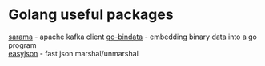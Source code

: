 # Golang useful packages

[sarama](https://github.com/Shopify/sarama) - apache kafka client 
[go-bindata](https://github.com/jteeuwen/go-bindata) - embedding binary data into a go program  
[easyjson](https://github.com/mailru/easyjson) - fast json marshal/unmarshal
